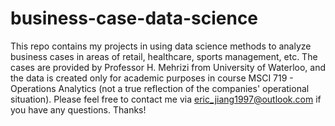# business-case-data-science
This repo contains my projects in using data science methods to analyze business cases in areas of retail, healthcare, sports management, etc. The cases are provided by Professor H. Mehrizi from University of Waterloo, and the data is created only for academic purposes in course MSCI 719 - Operations Analytics (not a true reflection of the companies' operational situation). Please feel free to contact me via eric_jiang1997@outlook.com if you have any questions. Thanks!
